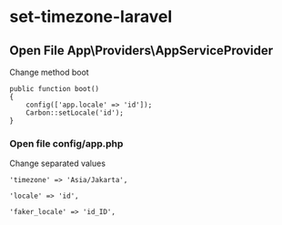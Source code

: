# set-timezone-laravel
## Open File App\Providers\AppServiceProvider
Change method boot

```
public function boot()
{
	config(['app.locale' => 'id']);
	Carbon::setLocale('id');
}
```

### Open file config/app.php
Change separated values

```
'timezone' => 'Asia/Jakarta',

'locale' => 'id',

'faker_locale' => 'id_ID',
```
